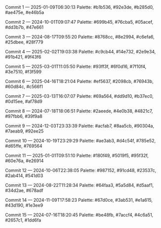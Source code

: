 Commit 1 — 2025-01-09T06:30:13
Palette: #b1b536, #92e3de, #b285d0, #ae475e, #e46b5a

Commit 2 — 2024-10-01T09:07:47
Palette: #699b45, #76cba5, #05acef, #dd3b7b, #47e661

Commit 3 — 2024-08-17T09:55:20
Palette: #8768cc, #8e2994, #c6efa6, #25dbee, #28f779

Commit 4 — 2025-02-02T19:03:38
Palette: #c9cb44, #14e732, #2e9e34, #91b421, #9f43f6

Commit 5 — 2025-03-01T11:05:50
Palette: #93ff3f, #6f0d16, #7f10f4, #3e7510, #f3f599

Commit 6 — 2025-04-16T18:21:04
Palette: #ef5637, #2098cb, #76943b, #60d84c, #c566f1

Commit 7 — 2025-03-13T16:07:07
Palette: #69a564, #dd9d10, #b37ec0, #0d15ee, #af78d9

Commit 8 — 2024-07-18T18:06:51
Palette: #2aeede, #4e0b38, #4821c7, #97fbb6, #39f9a8

Commit 9 — 2024-12-03T23:33:39
Palette: #acfab7, #8aa5cb, #90304a, #7aeab9, #92ee25

Commit 10 — 2024-10-19T23:29:29
Palette: #ae3ab3, #d4c54f, #785e52, #d65ffe, #769564

Commit 11 — 2025-01-01T09:51:10
Palette: #180f49, #5019f5, #95f32f, #60e76a, #e26914

Commit 12 — 2024-10-06T22:38:05
Palette: #987152, #91cd48, #23537c, #2ab414, #541d03

Commit 13 — 2024-08-22T11:28:34
Palette: #64faa3, #5a5d84, #d5aaf1, #34d2ae, #678adf

Commit 14 — 2024-11-09T17:58:23
Palette: #67d0ce, #3ab531, #e1a615, #43d190, #1e3ee9

Commit 15 — 2024-07-16T18:20:45
Palette: #be48fb, #7accf4, #4c6a51, #2657c1, #1dd6fa

